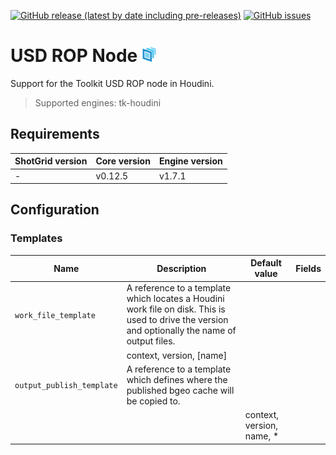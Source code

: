 [![GitHub release (latest by date including pre-releases)](https://img.shields.io/github/v/release/nfa-vfxim/tk-houdini-usdrop?include_prereleases)](https://github.com/nfa-vfxim/tk-houdini-usdrop) 
[![GitHub issues](https://img.shields.io/github/issues/nfa-vfxim/tk-houdini-usdrop)](https://github.com/nfa-vfxim/tk-houdini-usdrop/issues) 


# USD ROP Node <img src="icon_256.png" alt="Icon" height="24"/>

Support for the Toolkit USD ROP node in Houdini.

> Supported engines: tk-houdini

## Requirements

| ShotGrid version | Core version | Engine version |
|------------------|--------------|----------------|
| -                | v0.12.5      | v1.7.1         |

## Configuration

### Templates

| Name                      | Description                                                                                                                                      | Default value | Fields                    |
|---------------------------|--------------------------------------------------------------------------------------------------------------------------------------------------|---------------|---------------------------|
| `work_file_template`      | A reference to a template which locates a Houdini work file on disk. This is used to drive the version and optionally the name of output files.
 |               | context, version, [name]  |
| `output_publish_template` | A reference to a template which defines where the published bgeo cache will be copied to.
                                                       |               | context, version, name, * |


